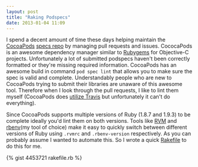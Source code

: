 ```yaml
---
layout: post
title: "Raking Podspecs"
date: 2013-01-04 11:09
---
```


I spend a decent amount of time these days helping maintain the [CocoaPods](http://cocoapods.org/) [specs repo](http://github.com/cocoapods/specs) by managing pull requests and issues. CococaPods is an awesome dependency manager similar to [Rubygems](http://rubygems.org/) for Objective-C projects. Unfortunately a lot of submitted podspecs haven't been correctly formatted or they're missing required information. CocoaPods has an awesome build in command `pod spec lint` that allows you to make sure the spec is valid and complete. Understandably people who are new to CocoaPods trying to submit their libraries are unaware of this awesome tool. Therefore when I look through the pull requests, I like to lint them myself (CocoaPods does [utilize Travis](https://travis-ci.org/CocoaPods/Specs) but unfortunately it can't do everything).

Since CocoaPods supports multiple versions of Ruby (1.8.7 and 1.9.3) to be complete ideally you'd lint them on both versions. Tools like [RVM](https://rvm.io/) and [rbenv](https://github.com/sstephenson/rbenv)(my tool of choice) make it easy to quickly switch between different versions of Ruby using `.rvmrc` and `.rbenv-version` respectively. As you can probably assume I wanted to automate this. So I wrote a quick [Rakefile](http://rake.rubyforge.org/) to do this for me.

{% gist 4453721 rakefile.rb %}
